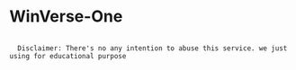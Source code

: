 # WinVerse-One

<code>
  Disclaimer: There's no any intention to abuse this service. we just using for educational purpose
</code>

